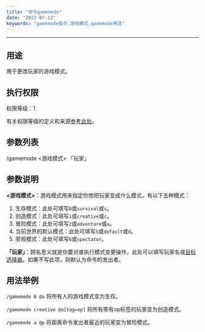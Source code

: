 ```yaml
---
title: "命令gamemode"
date: "2022-07-13"
keywords: "gamemode指令,游戏模式,gamemode用法"
---
```


---

## 用途

用于更改玩家的游戏模式。

## 执行权限

权限等级：1

有关权限等级的定义和来源[参考此处](/commands/权限等级 "参考此处")。

## 参数列表

/gamemode <游戏模式> 「玩家」

## 参数说明

**<游戏模式>**：游戏模式用来指定你想把玩家变成什么模式，有以下五种模式：

1. 生存模式：此处可填写`0`或`survival`或`s`。
2. 创造模式：此处可填写`1`或`creative`或`c`。
3. 冒险模式：此处可填写`2`或`adventure`或`a`。
4. 当前世界的默认模式：此处可填写`5`或`default`或`d`。
5. 旁观模式：此处可填写`6`或`spectator`。

**「玩家」**：顾名思义就是你要对谁执行模式变更操作，此处可以填写玩家名或[目标选择器](/commands/目标选择器 "目标选择器")。如果不写此项，则默认为命令的发出者。

## 用法举例

`/gamemode 0 @a`  将所有人的游戏模式变为生存。

`/gamemode creative @a[tag=op]`  将所有带有op标签的玩家变为创造模式。

`/gamemode a @p`  将距离命令发出者最近的玩家变为冒险模式。
